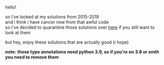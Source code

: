hello!

so i've looked at my solutions from 2015-2019  
and i think i have cancer now from that awful code  
so i've decided to quarantine those solutions over [here](https://github.com/SansPapyrus683/advent-of-code-pain)
if you still want to look at them

but hey, enjoy these solutions that are actually good (i hope)

**note:**
**these type annotations need python 3.9, so if you're on 3.8 or smth you need to remove them**
